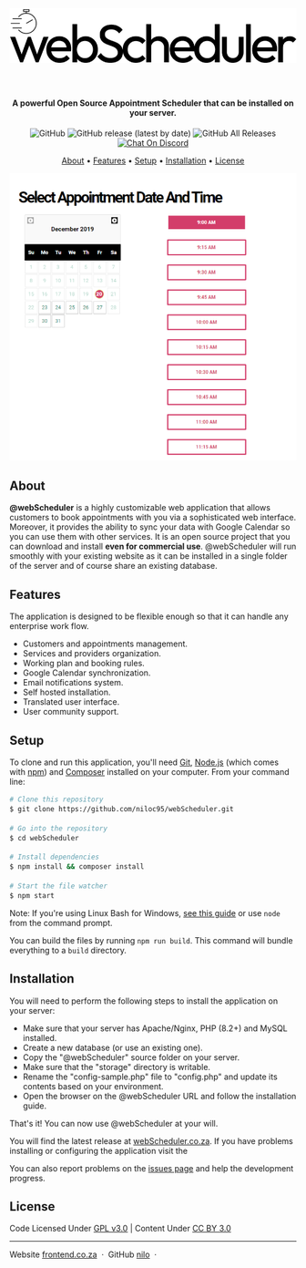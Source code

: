 <h1 align="center">
    <br>
    <a href="https://webscheduler.co.za">
        <img src="https://raw.githubusercontent.com/niloc95/webScheduler/cc73715e37c5f26f5355199aa5868408dade234d/logo_black.png" alt="@webScheduler" width="600">
    </a>
</h1>

<br>

<h4 align="center">
    A powerful Open Source Appointment Scheduler that can be installed on your server. 
</h4>

<p align="center">
  <img alt="GitHub" src="https://img.shields.io/github/license/alextselegidis/@webScheduler?style=for-the-badge">
  <img alt="GitHub release (latest by date)" src="https://img.shields.io/github/v/release/alextselegidis/@webScheduler?style=for-the-badge">
  <img alt="GitHub All Releases" src="https://img.shields.io/github/downloads/alextselegidis/@webScheduler/total?style=for-the-badge">
  <a href="https://discord.com/invite/UeeSkaw">
    <img alt="Chat On Discord" src="https://img.shields.io/badge/chat-on%20discord-7289da?style=for-the-badge&logo=discord&logoColor=white">
  </a>
</p>

<p align="center">
  <a href="#about">About</a> •
  <a href="#features">Features</a> •
  <a href="#setup">Setup</a> •
  <a href="#installation">Installation</a> •
  <a href="#license">License</a>
</p>

![screenshot](screenshot.png)

## About

**@webScheduler** is a highly customizable web application that allows customers to book appointments with you 
via a sophisticated web interface. Moreover, it provides the ability to sync your data with Google Calendar so you can 
use them with other services. It is an open source project that you can download and install **even for commercial use**. 
@webScheduler will run smoothly with your existing website as it can be installed in a single folder of the 
server and of course share an existing database.

## Features

The application is designed to be flexible enough so that it can handle any enterprise work flow. 

* Customers and appointments management.
* Services and providers organization.
* Working plan and booking rules.
* Google Calendar synchronization.
* Email notifications system.
* Self hosted installation.
* Translated user interface.
* User community support. 

## Setup

To clone and run this application, you'll need [Git](https://git-scm.com), [Node.js](https://nodejs.org/en/download/) (which comes with [npm](http://npmjs.com)) and [Composer](https://getcomposer.org) installed on your computer. From your command line:

```bash
# Clone this repository
$ git clone https://github.com/niloc95/webScheduler.git

# Go into the repository
$ cd webScheduler

# Install dependencies
$ npm install && composer install

# Start the file watcher
$ npm start
```

Note: If you're using Linux Bash for Windows, [see this guide](https://www.howtogeek.com/261575/how-to-run-graphical-linux-desktop-applications-from-windows-10s-bash-shell/) or use `node` from the command prompt.

You can build the files by running `npm run build`. This command will bundle everything to a `build` directory.

## Installation

You will need to perform the following steps to install the application on your server:

* Make sure that your server has Apache/Nginx, PHP (8.2+) and MySQL installed.
* Create a new database (or use an existing one).
* Copy the "@webScheduler" source folder on your server.
* Make sure that the "storage" directory is writable.
* Rename the "config-sample.php" file to "config.php" and update its contents based on your environment.
* Open the browser on the @webScheduler URL and follow the installation guide.

That's it! You can now use @webScheduler at your will.

You will find the latest release at [webScheduler.co.za](https://webScheduler.co.za).
If you have problems installing or configuring the application visit the

You can also report problems on the [issues page](https://github.com/niloc95/webScheduler/issues)
and help the development progress.

## License 

Code Licensed Under [GPL v3.0](https://www.gnu.org/licenses/gpl-3.0.en.html) | Content Under [CC BY 3.0](https://creativecommons.org/licenses/by/3.0/)

---

Website [frontend.co.za](https://frontend.co.za) &nbsp;&middot;&nbsp;
GitHub [nilo](https://github.com/nilo95) &nbsp;&middot;&nbsp;
